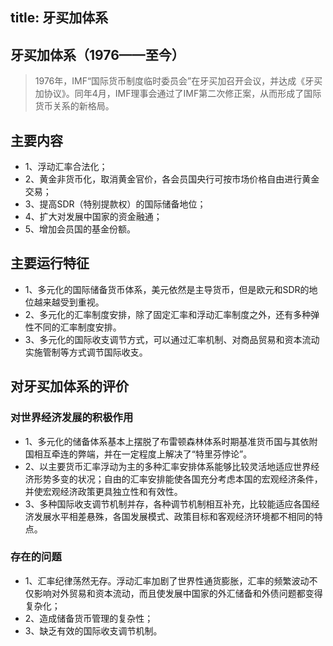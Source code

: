 title: 牙买加体系
------------------------------------
<!-- zh-CN:+ -->

## 牙买加体系（1976——至今）
> 1976年，IMF“国际货币制度临时委员会”在牙买加召开会议，并达成《牙买加协议》。同年4月，IMF理事会通过了IMF第二次修正案，从而形成了国际货币关系的新格局。

## 主要内容
* 1、浮动汇率合法化；
* 2、黄金非货币化，取消黄金官价，各会员国央行可按市场价格自由进行黄金交易；
* 3、提高SDR（特别提款权）的国际储备地位；
* 4、扩大对发展中国家的资金融通；
* 5、增加会员国的基金份额。

## 主要运行特征
* 1、多元化的国际储备货币体系，美元依然是主导货币，但是欧元和SDR的地位越来越受到重视。
* 2、多元化的汇率制度安排，除了固定汇率和浮动汇率制度之外，还有多种弹性不同的汇率制度安排。
* 3、多元化的国际收支调节方式，可以通过汇率机制、对商品贸易和资本流动实施管制等方式调节国际收支。

## 对牙买加体系的评价
### 对世界经济发展的积极作用
* 1、多元化的储备体系基本上摆脱了布雷顿森林体系时期基准货币国与其依附国相互牵连的弊端，并在一定程度上解决了“特里芬悖论”。
* 2、以主要货币汇率浮动为主的多种汇率安排体系能够比较灵活地适应世界经济形势多变的状况；自由的汇率安排能使各国充分考虑本国的宏观经济条件，并使宏观经济政策更具独立性和有效性。
* 3、多种国际收支调节机制并存，各种调节机制相互补充，比较能适应各国经济发展水平相差悬殊，各国发展模式、政策目标和客观经济环境都不相同的特点。

### 存在的问题
* 1、汇率纪律荡然无存。浮动汇率加剧了世界性通货膨胀，汇率的频繁波动不仅影响对外贸易和资本流动，而且使发展中国家的外汇储备和外债问题都变得复杂化；
* 2、造成储备货币管理的复杂性；
* 3、缺乏有效的国际收支调节机制。

<!-- zh-CN:- -->